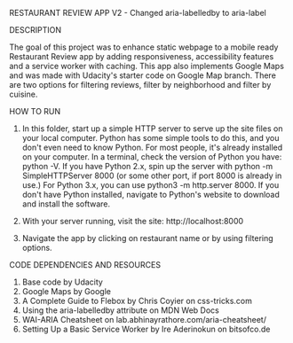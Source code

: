 ﻿RESTAURANT REVIEW APP V2 - Changed aria-labelledby to aria-label

DESCRIPTION

The goal of this project was to enhance static webpage to a mobile ready Restaurant Review app by adding responsiveness, accessibility features and
a service worker with caching. This app also implements Google Maps and was made with Udacity's starter code on Google Map branch. There are two options for filtering reviews, filter by neighborhood and filter by cuisine. 


HOW TO RUN

1. In this folder, start up a simple HTTP server to serve up the site files on your local computer. Python has some simple tools to do this, and you don't even need to know Python. For most people, it's already installed on your computer. In a terminal, check the version of Python you have: python -V. If you have Python 2.x, spin up the server with python -m SimpleHTTPServer 8000 (or some other port, if port 8000 is already in use.) For Python 3.x, you can use python3 -m http.server 8000. If you don't have Python installed, navigate to Python's website to download and install the software.

2. With your server running, visit the site: http://localhost:8000

3. Navigate the app by clicking on restaurant name or by using filtering options.


CODE DEPENDENCIES AND RESOURCES

1. Base code by Udacity
2. Google Maps by Google
3. A Complete Guide to Flebox by Chris Coyier on css-tricks.com
4. Using the aria-labelledby attribute on MDN Web Docs
5. WAI-ARIA Cheatsheet on lab.abhinayrathore.com/aria-cheatsheet/
6. Setting Up a Basic Service Worker by Ire Aderinokun on bitsofco.de
